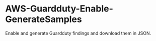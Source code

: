 # AWS-Guardduty-Enable-GenerateSamples
Enable and generate Guardduty findings and download them in JSON. 
